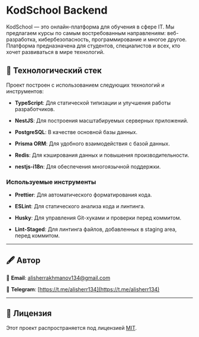 # **KodSchool Backend**

KodSchool — это онлайн-платформа для обучения в сфере IT. Мы предлагаем курсы по самым востребованным направлениям: веб-разработка, кибербезопасность, программирование и многое другое. Платформа предназначена для студентов, специалистов и всех, кто хочет развиваться в мире технологий.

## 🌌 **Технологический стек**

Проект построен с использованием следующих технологий и инструментов:

- **TypeScript**: Для статической типизации и улучшения работы разработчиков.

- **NestJS**: Для построения масштабируемых серверных приложений.

- **PostgreSQL**: В качестве основной базы данных.

- **Prisma ORM**: Для удобного взаимодействия с базой данных.

- **Redis**: Для кэширования данных и повышения производительности.

- **nestjs-i18n**: Для обеспечения многоязычной поддержки.

### **Используемые инструменты**

- **Prettier**: Для автоматического форматирования кода.

- **ESLint**: Для статического анализа кода и линтинга.

- **Husky**: Для управления Git-хуками и проверки перед коммитом.

- **Lint-Staged**: Для линтинга файлов, добавленных в staging area, перед коммитом.

---

## 🖋 Автор

📧 **Email**: [alisherrakhmanov134@gmail.com](mailto:alisherrakhmanov134@gmail.com)

💬 **Telegram**: [https://t.me/alisherr134](https://t.me/alisherr134)

---

## 📇 **Лицензия**

Этот проект распространяется под лицензией [MIT](./LICENSE).
